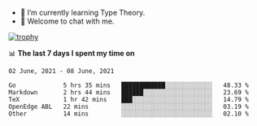 <!--
### Hi there 👋

- 🤔 I was learning formal verification with Coq formally, but want to **build things** now.
- 😬 I am broadly interested in **computer systems** and **programming languages** (just a beginner 🥺).
- 🤩 (I hope I can) code for fun!

<img src="https://github-readme-stats.vercel.app/api?username=xxchan&show_icons=true&icon_color=0366d6&text_color=24292e&bg_color=ffffff&hide_title=true" />

---
-->


- 🌱 I’m currently learning Type Theory.
- 💬 Welcome to chat with me.


[![trophy](https://github-profile-trophy.vercel.app/?username=xxchan&theme=flat)](https://github.com/xxchan)


📊 **The last 7 days I spent my time on** 

<!--START_SECTION:waka-->
```text
02 June, 2021 - 08 June, 2021

Go             5 hrs 35 mins   ████████████░░░░░░░░░░░░░   48.33 % 
Markdown       2 hrs 44 mins   ██████░░░░░░░░░░░░░░░░░░░   23.69 % 
TeX            1 hr 42 mins    ███░░░░░░░░░░░░░░░░░░░░░░   14.79 % 
OpenEdge ABL   22 mins         ░░░░░░░░░░░░░░░░░░░░░░░░░   03.19 % 
Other          14 mins         ░░░░░░░░░░░░░░░░░░░░░░░░░   02.10 %
```
<!--END_SECTION:waka-->

<!--
**xxchan/xxchan** is a ✨ _special_ ✨ repository because its `README.md` (this file) appears on your GitHub profile.

Here are some ideas to get you started:

- 🔭 I’m currently working on ...
- 🌱 I’m currently learning ...
- 👯 I’m looking to collaborate on ...
- 🤔 I’m looking for help with ...
- 💬 Ask me about ...
- 📫 How to reach me: ...
- 😄 Pronouns: ...
- ⚡ Fun fact: ...
-->
